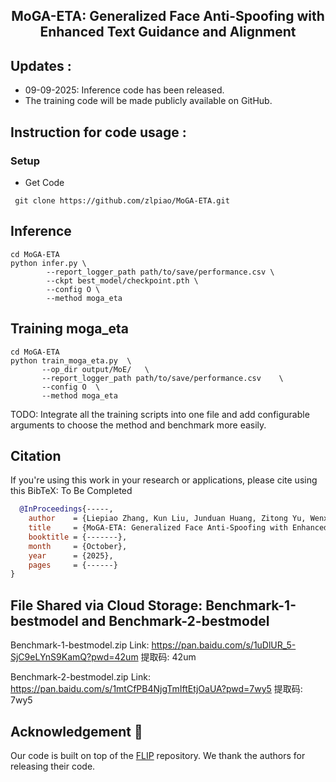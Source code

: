 <p align="center">

  <h2 align="center"><strong>MoGA-ETA: Generalized Face Anti-Spoofing with
Enhanced Text Guidance and Alignment</strong></h2>

</p>


<p align="center">
</p>



##  Updates :
- 09-09-2025: Inference code has been released.
- The training code will be made publicly available on GitHub.




## Instruction for code usage :

### Setup
- Get Code
```shell
 git clone https://github.com/zlpiao/MoGA-ETA.git
```
## Inference
```shell
cd MoGA-ETA
python infer.py \
        --report_logger_path path/to/save/performance.csv \
        --ckpt best_model/checkpoint.pth \
        --config O \
        --method moga_eta
```

## Training moga_eta
```shell
cd MoGA-ETA
python train_moga_eta.py  \
       --op_dir output/MoE/   \
       --report_logger_path path/to/save/performance.csv    \
       --config O  \
       --method moga_eta 
```
TODO: Integrate all the training scripts into one file and add configurable arguments to choose the method and benchmark more easily.

## Citation
If you're using this work in your research or applications, please cite using this BibTeX:
To Be Completed
```bibtex
  @InProceedings{-----,
    author    = {Liepiao Zhang, Kun Liu, Junduan Huang, Zitong Yu, Wenxiong Kang},
    title     = {MoGA-ETA: Generalized Face Anti-Spoofing with Enhanced Text Guidance and Alignment},
    booktitle = {-------},
    month     = {October},
    year      = {2025},
    pages     = {------}
}
```
## File Shared via Cloud Storage:    Benchmark-1-bestmodel and   Benchmark-2-bestmodel
Benchmark-1-bestmodel.zip
Link: https://pan.baidu.com/s/1uDlUR_5-SjC9eLYnS9KamQ?pwd=42um 提取码: 42um 

Benchmark-2-bestmodel.zip
Link: https://pan.baidu.com/s/1mtCfPB4NjgTmIftEtjOaUA?pwd=7wy5 提取码: 7wy5 


## Acknowledgement :pray:
Our code is built on top of the [FLIP](https://github.com/koushiksrivats/FLIP) repository. We thank the authors for releasing their code.

